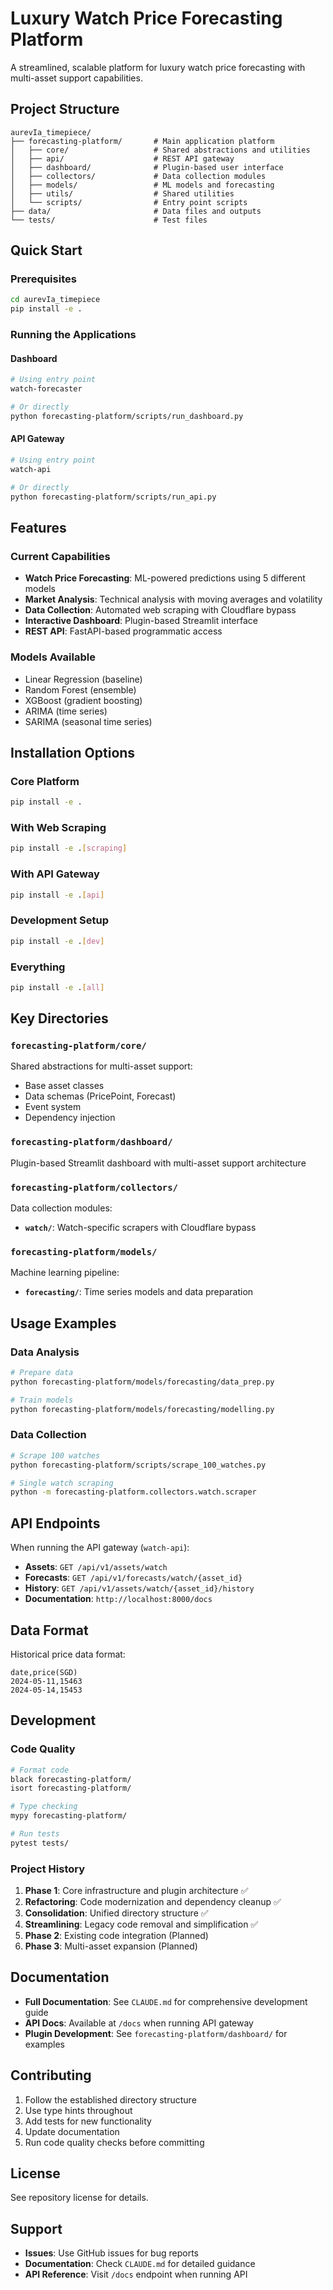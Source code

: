 # Luxury Watch Price Forecasting Platform

A streamlined, scalable platform for luxury watch price forecasting with multi-asset support capabilities.

## Project Structure

```
aurevIa_timepiece/
├── forecasting-platform/       # Main application platform
│   ├── core/                   # Shared abstractions and utilities
│   ├── api/                    # REST API gateway
│   ├── dashboard/              # Plugin-based user interface
│   ├── collectors/             # Data collection modules
│   ├── models/                 # ML models and forecasting
│   ├── utils/                  # Shared utilities
│   └── scripts/                # Entry point scripts
├── data/                       # Data files and outputs
└── tests/                      # Test files
```

## Quick Start

### Prerequisites
```bash
cd aurevIa_timepiece
pip install -e .
```

### Running the Applications

#### Dashboard
```bash
# Using entry point
watch-forecaster

# Or directly
python forecasting-platform/scripts/run_dashboard.py
```

#### API Gateway
```bash
# Using entry point
watch-api

# Or directly
python forecasting-platform/scripts/run_api.py
```

## Features

### Current Capabilities
- **Watch Price Forecasting**: ML-powered predictions using 5 different models
- **Market Analysis**: Technical analysis with moving averages and volatility
- **Data Collection**: Automated web scraping with Cloudflare bypass
- **Interactive Dashboard**: Plugin-based Streamlit interface
- **REST API**: FastAPI-based programmatic access

### Models Available
- Linear Regression (baseline)
- Random Forest (ensemble)
- XGBoost (gradient boosting) 
- ARIMA (time series)
- SARIMA (seasonal time series)

## Installation Options

### Core Platform
```bash
pip install -e .
```

### With Web Scraping
```bash
pip install -e .[scraping]
```

### With API Gateway
```bash
pip install -e .[api]
```

### Development Setup
```bash
pip install -e .[dev]
```

### Everything
```bash
pip install -e .[all]
```

## Key Directories

### `forecasting-platform/core/`
Shared abstractions for multi-asset support:
- Base asset classes
- Data schemas (PricePoint, Forecast)
- Event system
- Dependency injection

### `forecasting-platform/dashboard/`
Plugin-based Streamlit dashboard with multi-asset support architecture

### `forecasting-platform/collectors/`
Data collection modules:
- **`watch/`**: Watch-specific scrapers with Cloudflare bypass

### `forecasting-platform/models/`
Machine learning pipeline:
- **`forecasting/`**: Time series models and data preparation

## Usage Examples

### Data Analysis
```bash
# Prepare data
python forecasting-platform/models/forecasting/data_prep.py

# Train models
python forecasting-platform/models/forecasting/modelling.py
```

### Data Collection  
```bash
# Scrape 100 watches
python forecasting-platform/scripts/scrape_100_watches.py

# Single watch scraping
python -m forecasting-platform.collectors.watch.scraper
```

## API Endpoints

When running the API gateway (`watch-api`):

- **Assets**: `GET /api/v1/assets/watch`
- **Forecasts**: `GET /api/v1/forecasts/watch/{asset_id}`
- **History**: `GET /api/v1/assets/watch/{asset_id}/history`
- **Documentation**: `http://localhost:8000/docs`

## Data Format

Historical price data format:
```csv
date,price(SGD)
2024-05-11,15463
2024-05-14,15453
```

## Development

### Code Quality
```bash
# Format code
black forecasting-platform/
isort forecasting-platform/

# Type checking  
mypy forecasting-platform/

# Run tests
pytest tests/
```

### Project History
1. **Phase 1**: Core infrastructure and plugin architecture ✅
2. **Refactoring**: Code modernization and dependency cleanup ✅  
3. **Consolidation**: Unified directory structure ✅
4. **Streamlining**: Legacy code removal and simplification ✅
5. **Phase 2**: Existing code integration (Planned)
6. **Phase 3**: Multi-asset expansion (Planned)

## Documentation

- **Full Documentation**: See `CLAUDE.md` for comprehensive development guide
- **API Docs**: Available at `/docs` when running API gateway
- **Plugin Development**: See `forecasting-platform/dashboard/` for examples

## Contributing

1. Follow the established directory structure
2. Use type hints throughout
3. Add tests for new functionality
4. Update documentation
5. Run code quality checks before committing

## License

See repository license for details.

## Support

- **Issues**: Use GitHub issues for bug reports
- **Documentation**: Check `CLAUDE.md` for detailed guidance
- **API Reference**: Visit `/docs` endpoint when running API